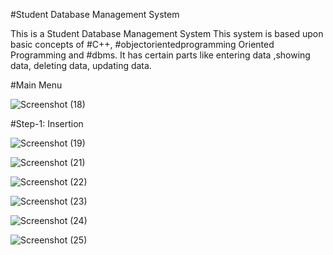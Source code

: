 #Student Database Management System
    
    
This is a Student Database Management System This system is based upon basic concepts of #C++, #objectorientedprogramming Oriented Programming and #dbms.
It has certain parts like entering data ,showing data, deleting data, updating data.
    
#Main Menu

![Screenshot (18)](https://user-images.githubusercontent.com/73063420/204787577-bb7a4296-6ee2-4eee-a6c2-1a2fe116e2d5.png)

#Step-1: Insertion
    
    
![Screenshot (19)](https://user-images.githubusercontent.com/73063420/204787785-9c28c71b-891e-4aad-812e-380178c97aff.png)
     
![Screenshot (21)](https://user-images.githubusercontent.com/73063420/204787817-63e87da2-59c2-4f0b-8cd1-870ebf7c215c.png)

![Screenshot (22)](https://user-images.githubusercontent.com/73063420/204787925-72360937-fe0a-41ab-b9d9-5e353a557fd5.png)

![Screenshot (23)](https://user-images.githubusercontent.com/73063420/204787954-a3687183-d611-498e-ade1-bc959aaf6277.png)

![Screenshot (24)](https://user-images.githubusercontent.com/73063420/204787979-b9dfc6eb-fe2f-4c38-aa7b-655fe4f8f591.png)
    
![Screenshot (25)](https://user-images.githubusercontent.com/73063420/204787869-2067d7e5-b70d-4074-99e7-a4f0591c7043.png)




